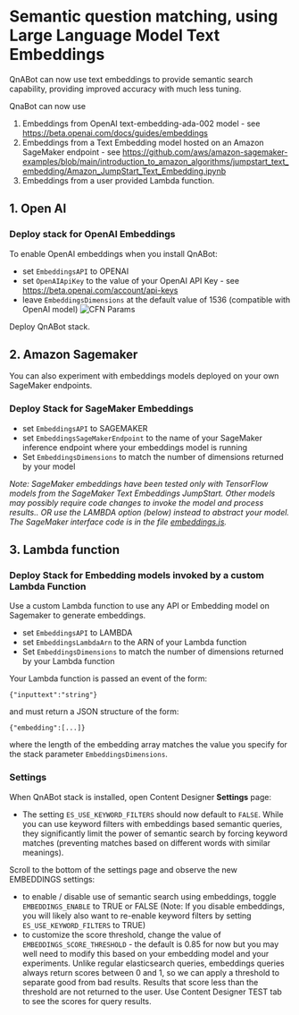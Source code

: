 # Semantic question matching, using Large Language Model Text Embeddings

QnABot can now use text embeddings to provide semantic search capability, providing improved accuracy with much less tuning.
  
QnaBot can now use 
1. Embeddings from OpenAI text-embedding-ada-002 model - see https://beta.openai.com/docs/guides/embeddings
2. Embeddings from a Text Embedding model hosted on an Amazon SageMaker endpoint - see https://github.com/aws/amazon-sagemaker-examples/blob/main/introduction_to_amazon_algorithms/jumpstart_text_embedding/Amazon_JumpStart_Text_Embedding.ipynb
3. Embeddings from a user provided Lambda function.


## 1. Open AI

### Deploy stack for OpenAI Embeddings
To enable OpenAI embeddings when you install QnABot:
- set `EmbeddingsAPI` to OPENAI
- set `OpenAIApiKey` to the value of your OpenAI API Key - see https://beta.openai.com/account/api-keys
- leave `EmbeddingsDimensions` at the default value of 1536 (compatible with OpenAI model)
![CFN Params](./images/cfn_params.jpg)

Deploy QnABot stack.

## 2. Amazon Sagemaker

You can also experiment with embeddings models deployed on your own SageMaker endpoints. 

### Deploy Stack for SageMaker Embeddings

- set `EmbeddingsAPI` to SAGEMAKER
- set `EmbeddingsSageMakerEndpoint` to the name of your SageMaker inference endpoint where your embeddings model is running 
- Set `EmbeddingsDimensions` to match the number of dimensions returned by your model

*Note: SageMaker embeddings have been tested only with TensorFlow models from the SageMaker Text Embeddings JumpStart. Other models may possibly require code changes to invoke the model and process results.. OR use the LAMBDA option (below) instead to abstract your model. The SageMaker interface code is in the file [embeddings.js](../../lambda/es-proxy-layer/lib/embeddings.js).*

## 3. Lambda function

### Deploy Stack for Embedding models invoked by a custom Lambda Function

Use a custom Lambda function to use any API or Embedding model on Sagemaker to generate embeddings.  

- set `EmbeddingsAPI` to LAMBDA
- set `EmbeddingsLambdaArn` to the ARN of your Lambda function 
- Set `EmbeddingsDimensions` to match the number of dimensions returned by your Lambda function

Your Lambda function is passed an event of the form:
```
{"inputtext":"string"}
```
and must return a JSON structure of the form:
```
{"embedding":[...]}
```
where the length of the embedding array matches the value you specify for the stack parameter `EmbeddingsDimensions`.



### Settings

When QnABot stack is installed, open Content Designer **Settings** page:

- The setting `ES_USE_KEYWORD_FILTERS` should now default to `FALSE`. While you can use keyword filters with embeddings based semantic queries, they significantly limit the power of semantic search by forcing keyword matches (preventing matches based on different words with similar meanings).

Scroll to the bottom of the settings page and observe the new EMBEDDINGS settings:

- to enable / disable use of semantic search using embeddings, toggle `EMBEDDINGS_ENABLE` to TRUE or FALSE  (Note: If you disable embeddings, you will likely also want to re-enable keyword filters by setting `ES_USE_KEYWORD_FILTERS` to TRUE)
- to customize the score threshold, change the value of `EMBEDDINGS_SCORE_THRESHOLD` - the default is 0.85 for now but you may well need to modify this based on your embedding model and your experiments.  Unlike regular elasticsearch queries, embeddings queries always return scores between 0 and 1, so we can apply a threshold to separate good from bad results. Results that score less than the threshold are not returned to the user. Use Content Designer TEST tab to see the scores for query results.








